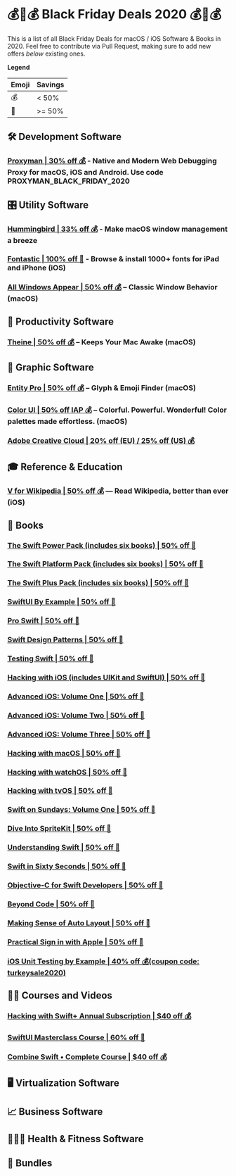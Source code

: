# 💰💸💰 Black Friday Deals 2020 💰💸💰
This is a list of all Black Friday Deals for macOS / iOS Software & Books in 2020. Feel free to contribute via Pull Request, making sure to add new offers *below* existing ones.

**Legend**

| Emoji | Savings |
|-----|---|
| 💰 | < 50% |
| 💸 | >= 50% |


## 🛠 Development Software

### [Proxyman | 30% off 💰](https://proxyman.io) - Native and Modern Web Debugging Proxy for macOS, iOS and Android. Use code **PROXYMAN_BLACK_FRIDAY_2020**

## 🎛 Utility Software

### [Hummingbird | 33% off 💰](https://hbird.app) - Make macOS window management a breeze
### [Fontastic | 100% off 💸](https://apps.apple.com/app/id1537294729) - Browse & install 1000+ fonts for iPad and iPhone (iOS)


### [All Windows Appear | 50% off 💰](https://apps.apple.com/app/id1494564769) – Classic Window Behavior (macOS)

## 📌 Productivity Software

### [Theine | 50% off 💰](https://apps.apple.com/app/id955848755) – Keeps Your Mac Awake (macOS)

## 🎨 Graphic Software

### [Entity Pro | 50% off 💰](https://apps.apple.com/app/id1503988785) – Glyph & Emoji Finder (macOS)

### [Color UI | 50% off IAP 💰](https://apps.apple.com/app/id1092899208) – Colorful. Powerful. Wonderful! Color palettes made effortless. (macOS)

### [Adobe Creative Cloud | 20% off (EU) / 25% off (US) 💰](https://www.adobe.com/creativecloud.html)

## 🎓 Reference & Education

### [V for Wikipedia | 50% off 💰](https://apps.apple.com/app/id993435362) — Read Wikipedia, better than ever (iOS)

## 📖 Books

### [The Swift Power Pack (includes six books) | 50% off 💸](https://gumroad.com/l/swift-power-pack/blackfriday20)
### [The Swift Platform Pack (includes six books) | 50% off 💸](https://gumroad.com/l/swift-platform-pack/blackfriday20)
### [The Swift Plus Pack (includes six books) | 50% off 💸](https://gumroad.com/l/swift-plus-pack/blackfriday20)
### [SwiftUI By Example | 50% off 💸](https://gumroad.com/l/swiftui/blackfriday20)
### [Pro Swift | 50% off 💸](https://gumroad.com/l/proswift/blackfriday20)
### [Swift Design Patterns | 50% off 💸](https://gumroad.com/l/swift-design-patterns/blackfriday20)
### [Testing Swift | 50% off 💸](https://gumroad.com/l/testing-swift/blackfriday20)
### [Hacking with iOS (includes UIKit and SwiftUI) | 50% off 💸](https://gumroad.com/l/hws-book-pack/blackfriday20)
### [Advanced iOS: Volume One | 50% off 💸](https://gumroad.com/l/advanced-ios-1/blackfriday20)
### [Advanced iOS: Volume Two | 50% off 💸](https://gumroad.com/l/advanced-ios-2/blackfriday20)
### [Advanced iOS: Volume Three | 50% off 💸](https://gumroad.com/l/advanced-ios-3/blackfriday20)
### [Hacking with macOS | 50% off 💸](https://gumroad.com/l/hwmacos/blackfriday20)
### [Hacking with watchOS | 50% off 💸](https://gumroad.com/l/hwwatchos/blackfriday20)
### [Hacking with tvOS | 50% off 💸](https://gumroad.com/l/hwtvos/blackfriday20)
### [Swift on Sundays: Volume One | 50% off 💸](https://gumroad.com/l/swift-on-sundays-1/blackfriday20)
### [Dive Into SpriteKit | 50% off 💸](https://gumroad.com/l/dive-into-spritekit/blackfriday20)
### [Understanding Swift | 50% off 💸](https://gumroad.com/l/understanding-swift/blackfriday20)
### [Swift in Sixty Seconds | 50% off 💸](https://gumroad.com/l/sixty/blackfriday20)
### [Objective-C for Swift Developers | 50% off 💸](https://gumroad.com/l/objcswift/blackfriday20)
### [Beyond Code | 50% off 💸](https://gumroad.com/l/beyondcode/blackfriday20)
### [Making Sense of Auto Layout | 50% off 💸](https://autolayout.fluffy.es)
### [Practical Sign in with Apple | 50% off 💸](https://siwa.fluffy.es)
### [iOS Unit Testing by Example | 40% off 💰(coupon code: turkeysale2020)](https://pragprog.com/titles/jrlegios/ios-unit-testing-by-example/)

## 👩‍🎓 Courses and Videos

### [Hacking with Swift+ Annual Subscription | $40 off 💰](https://gumroad.com/l/hws-subscription?yearly=true)
### [SwiftUI Masterclass Course | 60% off 💸](https://swiftuimasterclass.com)
### [Combine Swift • Complete Course | $40 off 💰](https://combineswift.com)


## 🖥 Virtualization Software

## 📈 Business Software

## 🏃🏻‍♀️ Health & Fitness Software

## 🎁 Bundles

